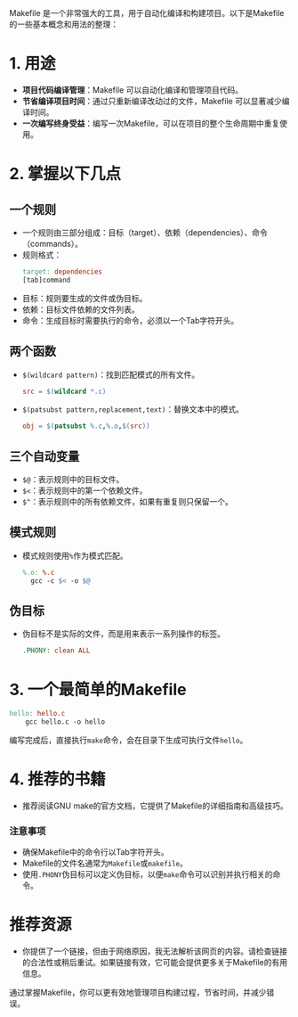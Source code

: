 ﻿
Makefile 是一个非常强大的工具，用于自动化编译和构建项目。以下是Makefile的一些基本概念和用法的整理：

# 1. 用途
- **项目代码编译管理**：Makefile 可以自动化编译和管理项目代码。
- **节省编译项目时间**：通过只重新编译改动过的文件，Makefile 可以显著减少编译时间。
- **一次编写终身受益**：编写一次Makefile，可以在项目的整个生命周期中重复使用。

# 2. 掌握以下几点

## 一个规则
- 一个规则由三部分组成：目标（target）、依赖（dependencies）、命令（commands）。
- 规则格式：
  ```makefile
  target: dependencies
  [tab]command
  ```
- 目标：规则要生成的文件或伪目标。
- 依赖：目标文件依赖的文件列表。
- 命令：生成目标时需要执行的命令，必须以一个Tab字符开头。

## 两个函数
- `$(wildcard pattern)`：找到匹配模式的所有文件。
  ```makefile
  src = $(wildcard *.c)
  ```
- `$(patsubst pattern,replacement,text)`：替换文本中的模式。
  ```makefile
  obj = $(patsubst %.c,%.o,$(src))
  ```

## 三个自动变量
- `$@`：表示规则中的目标文件。
- `$<`：表示规则中的第一个依赖文件。
- `$^`：表示规则中的所有依赖文件，如果有重复则只保留一个。

## 模式规则
- 模式规则使用`%`作为模式匹配。
  ```makefile
  %.o: %.c
    gcc -c $< -o $@
  ```

## 伪目标
- 伪目标不是实际的文件，而是用来表示一系列操作的标签。
  ```makefile
  .PHONY: clean ALL
  ```

# 3. 一个最简单的Makefile
```makefile
hello: hello.c
    gcc hello.c -o hello
```
编写完成后，直接执行`make`命令，会在目录下生成可执行文件`hello`。

# 4. 推荐的书籍
- 推荐阅读GNU make的官方文档，它提供了Makefile的详细指南和高级技巧。

### 注意事项
- 确保Makefile中的命令行以Tab字符开头。
- Makefile的文件名通常为`Makefile`或`makefile`。
- 使用`.PHONY`伪目标可以定义伪目标，以便`make`命令可以识别并执行相关的命令。

# 推荐资源
- 你提供了一个链接，但由于网络原因，我无法解析该网页的内容。请检查链接的合法性或稍后重试。如果链接有效，它可能会提供更多关于Makefile的有用信息。

通过掌握Makefile，你可以更有效地管理项目构建过程，节省时间，并减少错误。
